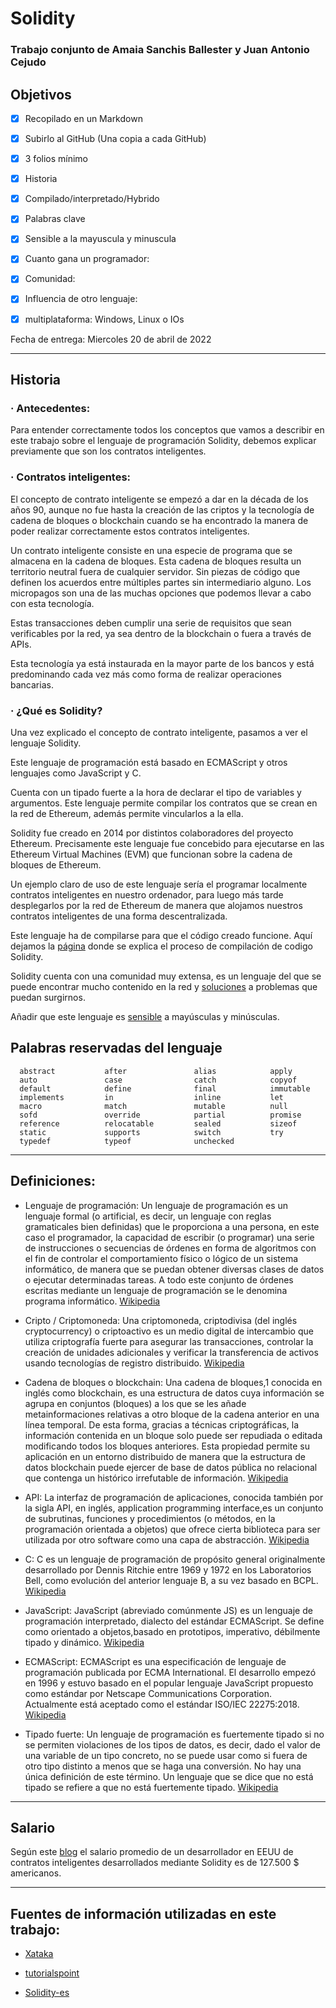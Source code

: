 # Solidity

### Trabajo conjunto de Amaia Sanchis Ballester y Juan Antonio Cejudo



## Objetivos

 * [x]  Recopilado en un Markdown

 * [x]  Subirlo  al GitHub (Una copia a cada GitHub)

 * [x]  3 folios mínimo

 * [x]  Historia

 * [x]  Compilado/interpretado/Hybrido

 * [x]  Palabras clave

 * [x]  Sensible a la mayuscula y minuscula


 * [x]  Cuanto gana un programador:

 * [x]  Comunidad:

 * [x]  Influencia de otro lenguaje:

 * [x]  multiplataforma: Windows, Linux o IOs 

Fecha de entrega: Miercoles 20 de abril de 2022

----------------------------------





## Historia


### · Antecedentes: 



Para entender correctamente todos los conceptos que vamos a describir en este trabajo sobre el lenguaje de programación Solidity, debemos explicar previamente que son los contratos inteligentes. 



### · Contratos inteligentes:

El concepto de contrato inteligente se empezó a dar en la década de los años 90, aunque no fue hasta la creación de las criptos y la tecnología de cadena de bloques o blockchain cuando se ha encontrado la manera de poder realizar correctamente estos contratos inteligentes.

Un contrato inteligente consiste en una especie de programa que se almacena en la cadena de bloques. Esta cadena de bloques resulta un territorio neutral fuera de cualquier servidor. Sin piezas de código que definen los acuerdos entre múltiples partes sin intermediario alguno. Los micropagos son una de las muchas opciones que podemos llevar a cabo con esta tecnología.

Estas transacciones deben cumplir una serie de requisitos que sean verificables por la red, ya sea dentro de la  blockchain o fuera a través de APIs.

Esta tecnología ya está instaurada en la mayor parte de los bancos y está predominando cada vez más como forma de realizar operaciones bancarias.


### · ¿Qué es Solidity?

Una vez explicado el concepto de contrato inteligente, pasamos a ver el lenguaje Solidity.

Este lenguaje de programación está basado en ECMAScript y otros lenguajes como JavaScript y C.

Cuenta con un tipado fuerte a la hora de declarar el tipo de variables y argumentos. Este lenguaje permite compilar los contratos que se crean en la red de Ethereum, además permite vincularlos a la ella.

Solidity fue creado en 2014 por distintos colaboradores del proyecto Ethereum. Precisamente este lenguaje fue concebido para ejecutarse en las Ethereum Virtual Machines (EVM) que funcionan sobre la cadena de bloques de Ethereum.

Un ejemplo claro de uso de este lenguaje sería el programar localmente contratos inteligentes en nuestro ordenador, para luego más tarde desplegarlos por la red de Ethereum de manera que alojamos nuestros contratos inteligentes de una forma  descentralizada. 

Este lenguaje ha de compilarse para que el código creado funcione.
Aquí dejamos la [página](https://solidity-es.readthedocs.io/es/latest/using-the-compiler.html) donde se explica el proceso de compilación de codigo Solidity.

Solidity cuenta con una comunidad muy extensa, es un lenguaje del que se puede encontrar mucho contenido en la red y [soluciones](https://dev.to/t/solidity) a problemas que puedan surgirnos. 

Añadir que este lenguaje es [sensible](https://dev.to/dumboprogrammer/solidity-programming-language-tutorial-1e4d) a mayúsculas y minúsculas. 



  Palabras reservadas del lenguaje 
------------------------------------------------------------------------------
      abstract           after               alias            apply       
      auto               case                catch            copyof      
      default            define              final            immutable   
      implements         in                  inline           let         
      macro              match               mutable          null        
      sofd               override            partial          promise     
      reference          relocatable         sealed           sizeof      
      static             supports            switch           try         
      typedef            typeof              unchecked                    
------------------------------------------------------------------------------





## Definiciones:


- Lenguaje de programación: Un lenguaje de programación es un lenguaje formal (o artificial, es decir, un lenguaje con reglas gramaticales bien definidas) que le proporciona a una persona, en este caso el programador, la capacidad de escribir (o programar) una serie de instrucciones o secuencias de órdenes en forma de algoritmos con el fin de controlar el comportamiento físico o lógico de un sistema informático, de manera que se puedan obtener diversas clases de datos o ejecutar determinadas tareas. A todo este conjunto de órdenes escritas mediante un lenguaje de programación se le denomina programa informático. [Wikipedia](https://es.wikipedia.org/wiki/Lenguaje_de_programaci%C3%B3n)



- Cripto / Criptomoneda: Una criptomoneda, criptodivisa (del inglés cryptocurrency) o criptoactivo es un medio digital de intercambio que utiliza criptografía fuerte para asegurar las transacciones, controlar la creación de unidades adicionales y verificar la transferencia de activos usando tecnologías de registro distribuido. [Wikipedia](https://es.wikipedia.org/wiki/Criptomoneda)



- Cadena de bloques o blockchain: Una cadena de bloques,1 conocida en inglés como blockchain, es una estructura de datos cuya información se agrupa en conjuntos (bloques) a los que se les añade metainformaciones relativas a otro bloque de la cadena anterior en una línea temporal. De esta forma, gracias a técnicas criptográficas, la información contenida en un bloque solo puede ser repudiada o editada modificando todos los bloques anteriores. Esta propiedad permite su aplicación en un entorno distribuido de manera que la estructura de datos blockchain puede ejercer de base de datos pública no relacional que contenga un histórico irrefutable de información. [Wikipedia](https://es.wikipedia.org/wiki/Cadena_de_bloques)



- API: La interfaz de programación de aplicaciones, conocida también por la sigla API, en inglés, application programming interface,​ es un conjunto de subrutinas, funciones y procedimientos (o métodos, en la programación orientada a objetos) que ofrece cierta biblioteca para ser utilizada por otro software como una capa de abstracción. [Wikipedia](https://es.wikipedia.org/wiki/Interfaz_de_programaci%C3%B3n_de_aplicaciones)



- C: C es un lenguaje de programación de propósito general originalmente desarrollado por Dennis Ritchie entre 1969 y 1972 en los Laboratorios Bell, como evolución del anterior lenguaje B, a su vez basado en BCPL. [Wikipedia](https://es.wikipedia.org/wiki/C_(lenguaje_de_programaci%C3%B3n))



- JavaScript: JavaScript (abreviado comúnmente JS) es un lenguaje de programación interpretado, dialecto del estándar ECMAScript. Se define como orientado a objetos,basado en prototipos, imperativo, débilmente tipado y dinámico. [Wikipedia](https://es.wikipedia.org/wiki/JavaScript)



- ECMAScript: ECMAScript es una especificación de lenguaje de programación publicada por ECMA International. El desarrollo empezó en 1996 y estuvo basado en el popular lenguaje JavaScript propuesto como estándar por Netscape Communications Corporation. Actualmente está aceptado como el estándar ISO/IEC 22275:2018. [Wikipedia](https://es.wikipedia.org/wiki/ECMAScript)



- Tipado fuerte: Un lenguaje de programación es fuertemente tipado si no se permiten violaciones de los tipos de datos, es decir, dado el valor de una variable de un tipo concreto, no se puede usar como si fuera de otro tipo distinto a menos que se haga una conversión. No hay una única definición de este término. Un lenguaje que se dice que no está tipado se refiere a que no está fuertemente tipado. [Wikipedia](https://es.wikipedia.org/wiki/Tipado_fuerte)
  


----------------------

## Salario 


Según este [blog](https://www.elblogsalmon.com/mundo-laboral/esta-especialidad-que-mejor-se-paga-ahora-informatica-programador-smart-contracts) el salario promedio de un desarrollador en EEUU de contratos inteligentes desarrollados mediante Solidity es de 127.500 $ americanos.




------------------

## Fuentes de información utilizadas en este trabajo:
- [Xataka](https://www.xataka.com/basics/solidity-que-sirve-este-lenguaje-programacion)

- [tutorialspoint](https://www.tutorialspoint.com/solidity/solidity_quick_guide.htm)
  
- [Solidity-es](https://solidity-es.readthedocs.io/es/latest/solidity-in-depth.html)
  
